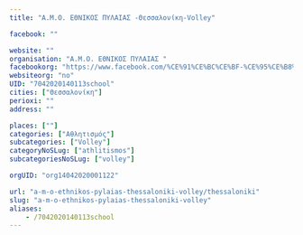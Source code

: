 ```yaml
---
title: "Α.Μ.Ο. ΕΘΝΙΚΟΣ ΠΥΛΑΙΑΣ -Θεσσαλονίκη-Volley"

facebook: ""

website: ""
organisation: "Α.Μ.Ο. ΕΘΝΙΚΟΣ ΠΥΛΑΙΑΣ "
facebookorg: "https://www.facebook.com/%CE%91%CE%BC%CE%BF-%CE%95%CE%B8%CE%BD%CE%B9%CE%BA%CE%BF%CF%82-%CE%A0%CF%85%CE%BB%CE%B1%CE%B9%CE%B1%CF%82-2119645261633150/"
websiteorg: "no"
UID: "7042020140113school"
cities: ["Θεσσαλονίκη"]
perioxi: ""
address: ""

places: [""]
categories: ["Αθλητισμός"]
subcategories: ["Volley"]
categoryNoSLug: ["athlitismos"]
subcategoriesNoSLug: ["volley"]

orgUID: "org14042020001122"

url: "a-m-o-ethnikos-pylaias-thessaloniki-volley/thessaloniki"
slug: "a-m-o-ethnikos-pylaias-thessaloniki-volley"
aliases:
    - /7042020140113school
---
```





